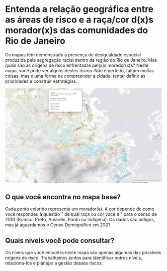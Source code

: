 # Entenda a relação geográfica entre as áreas de risco e a raça/cor d(x)s morador(x)s das comunidades do Rio de Janeiro
Os mapas têm demonstrado a presença de desigualdade espacial produzida pela segregação racial dentro da região do Rio de Janeiro. Mas quais são as origens de risco enfrentadas pel(x)s morador(x)s?
Neste mapa, você pode ver alguns destes riscos. Não é perfeito, faltam muitas coisas, mas é uma forma de compreender a cidade, tentar definir as prioridades e construir estratégias.  


![Riscos RJ imagem capa](riscos-RJ-capa.png)


## O que você encontra no mapa base?
Cada ponto colorido representa um morador(a). A cor depende de como você respondeu à questão " de qual raça ou cor você é " para o censo de 2010 (Branco, Preto, Amarelo, Pardo ou Indígena). Os dados são antigos, mas já aguardamos o Censo Demográfico em 2021
## Quais níveis você pode consultar?
Os níveis que você encontra neste mapa são apenas algumas das possíveis origens de risco. Trabalhamos juntos para identificar outros níveis, relacioná-los e planejar a gestão desses riscos.

